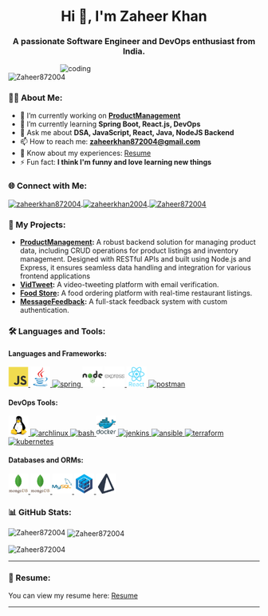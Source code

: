 
<h1 align="center">Hi 👋, I'm Zaheer Khan</h1>
<h3 align="center">A passionate Software Engineer and DevOps enthusiast from India.</h3>

<img align="right" alt="coding" width="400" src="https://user-images.githubusercontent.com/55389276/140866485-8fb1c876-9a8f-4d6a-98dc-08c4981eaf70.gif">

<p align="left"> <img src="https://komarev.com/ghpvc/?username=Zaheer872004&label=Profile%20views&color=0e75b6&style=flat" alt="Zaheer872004" /> </p>

### 👨‍💻 About Me:
- 🔭 I’m currently working on **[ProductManagement](https://github.com/Zaheer872004/ProductManagement)**
- 🌱 I’m currently learning **Spring Boot, React.js, DevOps**
- 💬 Ask me about **DSA, JavaScript, React, Java, NodeJS Backend**
- 📫 How to reach me: **zaheerkhan872004@gmail.com**
- 📄 Know about my experiences: [Resume](https://drive.google.com/drive/u/0/folders/164pJPcNGPUtdmKUIOPBA7fiW_KgPF0e6)
- ⚡ Fun fact: **I think I'm funny and love learning new things**

### 🌐 Connect with Me:
<p align="left">
  <a href="https://linkedin.com/in/zaheerkhan872004" target="_blank">
    <img align="center" src="https://raw.githubusercontent.com/rahuldkjain/github-profile-readme-generator/master/src/images/icons/Social/linked-in-alt.svg" alt="zaheerkhan872004" height="30" width="40" />
  </a>
  <a href="https://leetcode.com/zaheerkhan2004/" target="_blank">
    <img align="center" src="https://raw.githubusercontent.com/rahuldkjain/github-profile-readme-generator/master/src/images/icons/Social/leet-code.svg" alt="zaheerkhan2004" height="30" width="40" />
  </a>
  <a href="https://github.com/Zaheer872004" target="_blank">
    <img align="center" src="https://raw.githubusercontent.com/rahuldkjain/github-profile-readme-generator/master/src/images/icons/Social/github.svg" alt="Zaheer872004" height="30" width="40" />
  </a>
</p>

### 🚀 My Projects:
- **[ProductManagement](https://github.com/Zaheer872004/ProductManagement):** A robust backend solution for managing product data, including CRUD operations for product listings and inventory management. Designed with RESTful APIs and built using Node.js and Express, it ensures seamless data handling and integration for various frontend applications
- **[VidTweet](https://github.com/Zaheer872004/VidTweet):** A video-tweeting platform with email verification.
- **[Food Store](https://github.com/Zaheer872004/Food_Store):** A food ordering platform with real-time restaurant listings.
- **[MessageFeedback](https://github.com/Zaheer872004/MessageFeedback_Next_app):** A full-stack feedback system with custom authentication.

### 🛠️ Languages and Tools:
#### Languages and Frameworks:
<p align="left">
  <a href="https://developer.mozilla.org/en-US/docs/Web/JavaScript" target="_blank" rel="noreferrer">
    <img src="https://raw.githubusercontent.com/devicons/devicon/master/icons/javascript/javascript-original.svg" alt="javascript" width="40" height="40"/>
  </a> 
  <a href="https://www.java.com" target="_blank" rel="noreferrer">
    <img src="https://raw.githubusercontent.com/devicons/devicon/master/icons/java/java-original.svg" alt="java" width="40" height="40"/>
  </a>
  <a href="https://spring.io/" target="_blank" rel="noreferrer">
    <img src="https://www.vectorlogo.zone/logos/springio/springio-icon.svg" alt="spring" width="40" height="40"/>
  </a>
  <a href="https://nodejs.org" target="_blank" rel="noreferrer">
    <img src="https://raw.githubusercontent.com/devicons/devicon/master/icons/nodejs/nodejs-original-wordmark.svg" alt="nodejs" width="40" height="40"/>
  </a>
  <a href="https://expressjs.com" target="_blank" rel="noreferrer">
    <img src="https://raw.githubusercontent.com/devicons/devicon/master/icons/express/express-original-wordmark.svg" alt="expressjs" width="40" height="40"/>
  </a>
  <a href="https://reactjs.org/" target="_blank" rel="noreferrer">
    <img src="https://raw.githubusercontent.com/devicons/devicon/master/icons/react/react-original-wordmark.svg" alt="react" width="40" height="40"/>
  </a>
  <a href="https://www.postman.com/" target="_blank" rel="noreferrer">
    <img src="https://www.vectorlogo.zone/logos/getpostman/getpostman-icon.svg" alt="postman" width="40" height="40"/>
  </a>
</p>

#### DevOps Tools:
<p align="left">
  <a href="https://www.linux.org/" target="_blank" rel="noreferrer">
    <img src="https://raw.githubusercontent.com/devicons/devicon/master/icons/linux/linux-original.svg" alt="linux" width="40" height="40"/>
  </a>
  <a href="https://archlinux.org/" target="_blank" rel="noreferrer">
    <img src="https://upload.wikimedia.org/wikipedia/commons/a/a5/Archlinux-icon-crystal-64.svg" alt="archlinux" width="40" height="40"/>
  </a>
  <a href="https://www.gnu.org/software/bash/" target="_blank" rel="noreferrer">
    <img src="https://www.vectorlogo.zone/logos/gnu_bash/gnu_bash-icon.svg" alt="bash" width="40" height="40"/>
  </a>
  <a href="https://www.docker.com/" target="_blank" rel="noreferrer">
    <img src="https://raw.githubusercontent.com/devicons/devicon/master/icons/docker/docker-original-wordmark.svg" alt="docker" width="40" height="40"/>
  </a>
  <a href="https://www.jenkins.io/" target="_blank" rel="noreferrer">
    <img src="https://www.vectorlogo.zone/logos/jenkins/jenkins-icon.svg" alt="jenkins" width="40" height="40"/>
  </a>
  <a href="https://www.ansible.com/" target="_blank" rel="noreferrer">
    <img src="https://www.vectorlogo.zone/logos/ansible/ansible-icon.svg" alt="ansible" width="40" height="40"/>
  </a>
  <a href="https://www.terraform.io/" target="_blank" rel="noreferrer">
    <img src="https://www.vectorlogo.zone/logos/terraformio/terraformio-icon.svg" alt="terraform" width="40" height="40"/>
  </a>
  <a href="https://kubernetes.io/" target="_blank" rel="noreferrer">
    <img src="https://www.vectorlogo.zone/logos/kubernetes/kubernetes-icon.svg" alt="kubernetes" width="40" height="40"/>
  </a>
</p>

#### Databases and ORMs:
<p align="left">
  <a href="https://www.mongodb.com/" target="_blank" rel="noreferrer">
    <img src="https://raw.githubusercontent.com/devicons/devicon/master/icons/mongodb/mongodb-original-wordmark.svg" alt="mongodb" width="40" height="40"/>
  </a>
  <a href="https://mongoosejs.com/" target="_blank" rel="noreferrer">
    <img src="https://raw.githubusercontent.com/devicons/devicon/master/icons/mongodb/mongodb-original-wordmark.svg" alt="mongoose" width="40" height="40"/>
  </a>
  <a href="https://www.mysql.com/" target="_blank" rel="noreferrer">
    <img src="https://raw.githubusercontent.com/devicons/devicon/master/icons/mysql/mysql-original-wordmark.svg" alt="mysql" width="40" height="40"/>
  </a>
  <a href="https://sequelize.org/" target="_blank" rel="noreferrer">
    <img src="https://raw.githubusercontent.com/devicons/devicon/master/icons/sequelize/sequelize-original.svg" alt="sequelize" width="40" height="40"/>
  </a>
  <a href="https://www.prisma.io/" target="_blank" rel="noreferrer">
    <img src="https://raw.githubusercontent.com/devicons/devicon/master/icons/prisma/prisma-original.svg" alt="prisma" width="40" height="40"/>
  </a>
</p>

### 📊 GitHub Stats:
<p><img align="left" src="https://github-readme-stats.vercel.app/api/top-langs?username=Zaheer872004&show_icons=true&locale=en&layout=compact" alt="Zaheer872004" /></p>

<p>&nbsp;<img align="center" src="https://github-readme-stats.vercel.app/api?username=Zaheer872004&show_icons=true&locale=en" alt="Zaheer872004" /></p>

<p><img align="center" src="https://github-readme-streak-stats.herokuapp.com/?user=Zaheer872004&" alt="Zaheer872004" /></p>

---

### 📄 Resume:
You can view my resume here: [Resume](https://drive.google.com/drive/u/0/folders/164pJPcNGPUtdmKUIOPBA7fiW_KgPF0e6)

---
